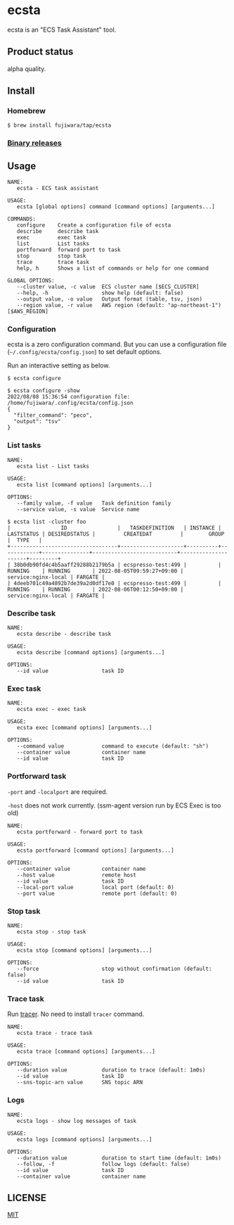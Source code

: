 # ecsta

ecsta is an "ECS Task Assistant" tool.

## Product status

alpha quality.

## Install

### Homebrew

```
$ brew install fujiwara/tap/ecsta
```

### [Binary releases](https://github.com/fujiwara/ecsta/releases)

## Usage

```
NAME:
   ecsta - ECS task assistant

USAGE:
   ecsta [global options] command [command options] [arguments...]

COMMANDS:
   configure    Create a configuration file of ecsta
   describe     describe task
   exec         exec task
   list         List tasks
   portforward  forward port to task
   stop         stop task
   trace        trace task
   help, h      Shows a list of commands or help for one command

GLOBAL OPTIONS:
   --cluster value, -c value  ECS cluster name [$ECS_CLUSTER]
   --help, -h                 show help (default: false)
   --output value, -o value   Output format (table, tsv, json)
   --region value, -r value   AWS region (default: "ap-northeast-1") [$AWS_REGION]
```

### Configuration

ecsta is a zero configuration command. But you can use a configuration file (`~/.config/ecsta/config.json`) to set default options.

Run an interactive setting as below.
```console
$ ecsta configure
```

```console
$ ecsta configure -show
2022/08/08 15:36:54 configuration file: /home/fujiwara/.config/ecsta/config.json
{
  "filter_command": "peco",
  "output": "tsv"
}
```

### List tasks

```
NAME:
   ecsta list - List tasks

USAGE:
   ecsta list [command options] [arguments...]

OPTIONS:
   --family value, -f value   Task definition family
   --service value, -s value  Service name
```

```console
$ ecsta list -cluster foo
|                ID                |   TASKDEFINITION   | INSTANCE | LASTSTATUS | DESIREDSTATUS |         CREATEDAT         |        GROUP        |  TYPE   |
+----------------------------------+--------------------+----------+------------+---------------+---------------------------+---------------------+---------+
| 38b0db90fd4c4b5aaff29288b2179b5a | ecspresso-test:499 |          | RUNNING    | RUNNING       | 2022-08-05T09:59:27+09:00 | service:nginx-local | FARGATE |
| 4deeb701c49a4892b7de39a2d0df17e0 | ecspresso-test:499 |          | RUNNING    | RUNNING       | 2022-08-06T00:12:50+09:00 | service:nginx-local | FARGATE |
```

### Describe task

```
NAME:
   ecsta describe - describe task

USAGE:
   ecsta describe [command options] [arguments...]

OPTIONS:
   --id value                 task ID
```

### Exec task

```
NAME:
   ecsta exec - exec task

USAGE:
   ecsta exec [command options] [arguments...]

OPTIONS:
   --command value            command to execute (default: "sh")
   --container value          container name
   --id value                 task ID
```

### Portforward task

`-port` and `-localport` are required.

`-host` does not work currently. (ssm-agent version run by ECS Exec is too old)

```
NAME:
   ecsta portforward - forward port to task

USAGE:
   ecsta portforward [command options] [arguments...]

OPTIONS:
   --container value          container name
   --host value               remote host
   --id value                 task ID
   --local-port value         local port (default: 0)
   --port value               remote port (default: 0)
```

### Stop task

```
NAME:
   ecsta stop - stop task

USAGE:
   ecsta stop [command options] [arguments...]

OPTIONS:
   --force                    stop without confirmation (default: false)
   --id value                 task ID
```

### Trace task

Run [tracer](https://github.com/fujiwara/tracer). No need to install `tracer` command.

```
NAME:
   ecsta trace - trace task

USAGE:
   ecsta trace [command options] [arguments...]

OPTIONS:
   --duration value           duration to trace (default: 1m0s)
   --id value                 task ID
   --sns-topic-arn value      SNS topic ARN
```

### Logs

```
NAME:
   ecsta logs - show log messages of task

USAGE:
   ecsta logs [command options] [arguments...]

OPTIONS:
   --duration value           duration to start time (default: 1m0s)
   --follow, -f               follow logs (default: false)
   --id value                 task ID
   --container value          container name
```

## LICENSE

[MIT](LICENSE)

